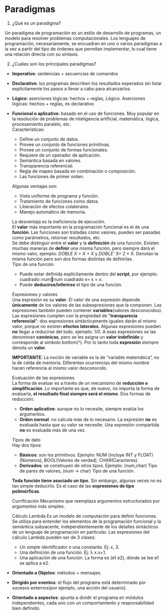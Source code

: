 # Paradigmas

1. ¿Qué es un paradigma?

Un paradigma de programación es un estilo de desarrollo de programas, un modelo para resolver problemas computacionales. Los lenguajes de programación, necesariamente, se encuadran en uno o varios paradigmas a la vez a partir del tipo de órdenes que permitan implementar, lo cual tiene una relación directa con su sintaxis.

2. ¿Cuáles son los principales paradigmas?

* **Imperativo**: sentencias  + secuencias de comandos
* **Declarativo**: los programas describen los resultados esperados sin listar explícitamente los pasos a llevar a cabo para alcanzarlos.
* **Lógico**: aserciones lógicas: hechos + reglas, Lógico. Aserciones lógicas: hechos + reglas, es declarativo
* **Funcional o aplicativo**: basado en el uso de funciones. Muy popular en la resolución de problemas de inteligencia artificial, matemática, lógica, procesamiento paralelo, etc.  
	Características:
	+ Define un conjunto de datos.
	+ Provee un conjunto de funciones primitivas.
	+ Provee un conjunto de formas funcionales.
	+ Requiere de un operador de aplicación.
	+ Semántica basada en valores.
	+ Transparencia referencial.
	+ Regla de mapeo basada en combinación o composición.
	+ Las funciones de primer orden.
	
	Algunas ventajas son:
	+ Vista uniforme de programa y función.
	+ Tratamiento de funciones como datos.
	+ Liberación de efectos colaterales.
	+ Manejo automático de memoria.
	
	La desventaja es la ineficiencia de ejecución.  
	El **valor** más importante en la programación funcional es el de una **función**. Las funciones son tratadas como valores, pueden ser pasadas como parámetros, retornar resultados, etc.  
	Se debe distinguir entre el **valor** y la **definición** de una función. Existen muchas maneras de **definir** una misma función, pero siempre dará el mismo valor, ejemplo: *DOBLE X = X + X* y *DOBLE’ X= 2 * X*. Denotan la misma función pero son dos formas distintas de definirlas.  
	Tipo de una función
	+ Puede estar definida explícitamente dentro del **script**, por ejemplo: cuadrado::numnum cuadrado x= x + x.
	+ Puede **deducirse/inferirse** el tipo de una función.
	
	Expresiones y valores  
	Una expresión es su **valor**. El valor de una expresión depende **únicamente** de los valores de las subexpresiones que la componen. Las expresiones también pueden contener **variables**(valores desconocidos). Las expresiones cumplen con la propiedad de "**transparecia referencial**": dos expresiones sintácticamente iguales darán el mismo valor, porque no existen **efectos laterales**. Algunas expresiones pueden **no** llegar a reducirse del todo, ejemplo: 1/0. A esas expresiones se las denominan **canónicas**, pero se les asigna un **valor indefinido** y corresponde al símbolo bottom(^). Por lo tanto toda **expresión** siempre denota un **valor**.  

	**IMPORTANTE**: La noción de variable es la de “variable matemática”, no la de celda de memoria. Diferentes ocurrencias del mismo nombre hacen referencia al mismo valor desconocido.  
	
	Evaluación de las expresiones  
	La forma de evaluar es a través de un mecanismo de **reducción o simplificación**. Lo importante es que, de nuevo, no importa la forma de evaluarla, **el resultado final siempre será el mismo**. Dos formas de reducción:
	+ **Orden aplicativo**: aunque no lo necesite, siempre evalúa los argumentos.
	+ **Orden normal**: no calcula más de lo necesario. La expresión **no** es evaluada hasta que su valor se necesite. Una expresión compartida **no** es evaluada más de una vez.
	
	Tipos de dato  
	Hay dos tipos:
	+	**Básicos**: son los primitivos. Ejemplo: NUM (incluye INT y FLOAT) (Números), BOOL(Valores de verdad), CHAR(Caracteres).
	+ **Derivados**: se construyen de otros tipos. Ejemplo: (num,char) Tipo de pares de valores, (num -> char) Tipo de una función.
	
	**Toda función tiene asociado un tipo.** Sin embargo, algunas veces no es tan simple deducirlo. Es el caso de las **expresiones de tipo polimórficas**.
	
	Currificación
	Mecanismo que reemplaza argumentos estructurados por argumentos más simples.
	
	Cálculo Lambda
	Es un modelo de computación para definir funciones. Se utiliza para entender los elementos de la programación funcional y la semántica subyacente, independientemente de los detalles sintácticos de un lenguaje de programación en particular. Las expresiones del cálculo Lambda pueden ser de 3 clases:
	+ Un simple identificador o una constante. Ej: x, 3.
	+ Una definición de una función. Ej: λ x.x+1.
	+ Una aplicación de una función. La forma es (e1 e2), dónde se lee e1 se aplica a e2.
* **Orientado a Objetos**: métodos + mensajes.
* **Dirigido por eventos**: el flujo del programa está determinado por sucesos externos(por ejemplo, una acción del usuario).
* **Orientado a aspectos**: apunta a dividir el programa en módulos independientes, cada uno con un comportamiento y responsabilidad bien definido.

